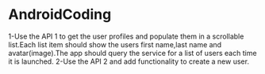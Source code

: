 # AndroidCoding
1-Use the API 1 to get the user profiles and populate them in a scrollable list.Each list item
should show the users first name,last name and avatar(image).The app should query the
service for a list of users each time it is launched.
2-Use the API 2 and add functionality to create a new user.

